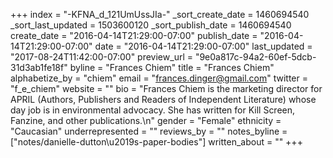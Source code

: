 +++
index = "-KFNA_d_121UmUssJIa-"
_sort_create_date = 1460694540
_sort_last_updated = 1503600120
_sort_publish_date = 1460694540
create_date = "2016-04-14T21:29:00-07:00"
publish_date = "2016-04-14T21:29:00-07:00"
date = "2016-04-14T21:29:00-07:00"
last_updated = "2017-08-24T11:42:00-07:00"
preview_url = "9e0a817c-94a2-60ef-5dcb-31d3ab1fe18f"
byline = "Frances Chiem"
title = "Frances Chiem"
alphabetize_by = "chiem"
email = "frances.dinger@gmail.com"
twitter = "f_e_chiem"
website = ""
bio = "Frances Chiem is the marketing director for APRIL (Authors, Publishers and Readers of Independent Literature) whose day job is in environmental advocacy. She has written for Kill Screen, Fanzine, and other publications.\n"
gender = "Female"
ethnicity = "Caucasian"
underrepresented = ""
reviews_by = ""
notes_byline = ["notes/danielle-dutton\u2019s-paper-bodies"]
written_about = ""
+++

